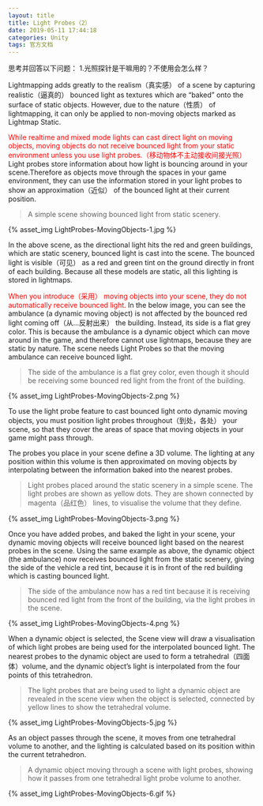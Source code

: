 ```yaml
---
layout: title
title: Light Probes（2）
date: 2019-05-11 17:44:18
categories: Unity
tags: 官方文档
---
```

思考并回答以下问题：
1.光照探针是干嘛用的？不使用会怎么样？

<!--more-->

Lightmapping adds greatly to the realism（真实感） of a scene by capturing realistic（逼真的） bounced light as textures which are “baked” onto the surface of static objects. However, due to the nature（性质） of lightmapping, it can only be applied to non-moving objects marked as Lightmap Static.

<!--more-->

<span style="color:red;">While realtime and mixed mode lights can cast direct light on moving objects, moving objects do not receive bounced light from your static environment unless you use light probes.（移动物体不主动接收间接光照） </span>Light probes store information about how light is bouncing around in your scene.Therefore as objects move through the spaces in your game environment, they can use the information stored in your light probes to show an approximation（近似） of the bounced light at their current position.

> A simple scene showing bounced light from static scenery.

{% asset_img LightProbes-MovingObjects-1.jpg %}

In the above scene, as the directional light hits the red and green buildings, which are static scenery, bounced light is cast into the scene. The bounced light is visible（可见） as a red and green tint on the ground directly in front of each building. Because all these models are static, all this lighting is stored in lightmaps.

<span style="color:red;">When you introduce（采用） moving objects into your scene, they do not automatically receive bounced light. </span>In the below image, you can see the ambulance (a dynamic moving object) is not affected by the bounced red light coming off（从...反射出来） the building. Instead, its side is a flat grey color. This is because the ambulance is a dynamic object which can move around in the game, and therefore cannot use lightmaps, because they are static by nature. The scene needs Light Probes so that the moving ambulance can receive bounced light.

> The side of the ambulance is a flat grey color, even though it should be receiving some bounced red light from the front of the building.

{% asset_img LightProbes-MovingObjects-2.png %}

To use the light probe feature to cast bounced light onto dynamic moving objects, you must position light probes throughout（到处，各处） your scene, so that they cover the areas of space that moving objects in your game might pass through.

The probes you place in your scene define a 3D volume. The lighting at any position within this volume is then approximated on moving objects by interpolating between the information baked into the nearest probes.

> Light probes placed around the static scenery in a simple scene. The light probes are shown as yellow dots. They are shown connected by magenta（品红色） lines, to visualise the volume that they define.

{% asset_img LightProbes-MovingObjects-3.png %}

Once you have added probes, and baked the light in your scene, your dynamic moving objects will receive bounced light based on the nearest probes in the scene. Using the same example as above, the dynamic object (the ambulance) now receives bounced light from the static scenery, giving the side of the vehicle a red tint, because it is in front of the red building which is casting bounced light.

> The side of the ambulance now has a red tint because it is receiving bounced red light from the front of the building, via the light probes in the scene.

{% asset_img LightProbes-MovingObjects-4.png %}

When a dynamic object is selected, the Scene view will draw a visualisation of which light probes are being used for the interpolated bounced light. The nearest probes to the dynamic object are used to form a tetrahedral（四面体）volume, and the dynamic object’s light is interpolated from the four points of this tetrahedron.

> The light probes that are being used to light a dynamic object are revealed in the scene view when the object is selected, connected by yellow lines to show the tetrahedral volume.

{% asset_img LightProbes-MovingObjects-5.jpg %}

As an object passes through the scene, it moves from one tetrahedral volume to another, and the lighting is calculated based on its position within the current tetrahedron.

> A dynamic object moving through a scene with light probes, showing how it passes from one tetrahedral light probe volume to another.

{% asset_img LightProbes-MovingObjects-6.gif %}